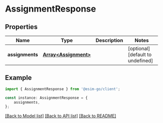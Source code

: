 # AssignmentResponse


## Properties

Name | Type | Description | Notes
------------ | ------------- | ------------- | -------------
**assignments** | [**Array&lt;Assignment&gt;**](Assignment.md) |  | [optional] [default to undefined]

## Example

```typescript
import { AssignmentResponse } from '@esim-go/client';

const instance: AssignmentResponse = {
    assignments,
};
```

[[Back to Model list]](../README.md#documentation-for-models) [[Back to API list]](../README.md#documentation-for-api-endpoints) [[Back to README]](../README.md)
